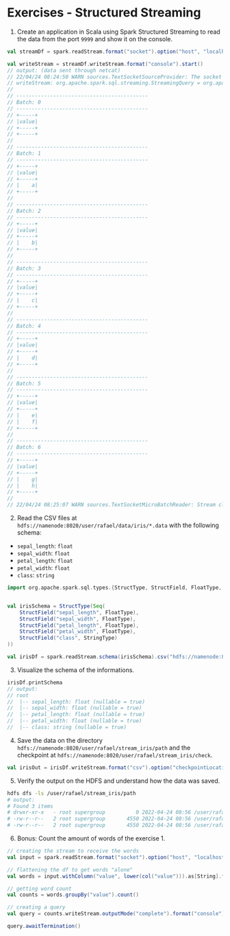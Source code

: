 # Exercises - Structured Streaming

1. Create an application in Scala using Spark Structured Streaming to read the data from the port `9999` and show it on the console.

```scala
val streamDf = spark.readStream.format("socket").option("host", "localhost").option("port", 9999).load()

val writeStream = streamDf.writeStream.format("console").start()
// output: (data sent through netcat)
// 22/04/24 08:24:50 WARN sources.TextSocketSourceProvider: The socket source should not be used for production applications! It does not support recovery.
// writeStream: org.apache.spark.sql.streaming.StreamingQuery = org.apache.spark.sql.execution.streaming.StreamingQueryWrapper@29922188
// 
// -------------------------------------------                                     
// Batch: 0
// -------------------------------------------
// +-----+
// |value|
// +-----+
// +-----+
// 
// -------------------------------------------
// Batch: 1
// -------------------------------------------
// +-----+
// |value|
// +-----+
// |    a|
// +-----+
// 
// -------------------------------------------
// Batch: 2
// -------------------------------------------
// +-----+
// |value|
// +-----+
// |    b|
// +-----+
// 
// -------------------------------------------
// Batch: 3
// -------------------------------------------
// +-----+
// |value|
// +-----+
// |    c|
// +-----+
// 
// -------------------------------------------
// Batch: 4
// -------------------------------------------
// +-----+
// |value|
// +-----+
// |    d|
// +-----+
// 
// -------------------------------------------
// Batch: 5
// -------------------------------------------
// +-----+
// |value|
// +-----+
// |    e|
// |    f|
// +-----+
// 
// -------------------------------------------
// Batch: 6
// -------------------------------------------
// +-----+
// |value|
// +-----+
// |    g|
// |    h|
// +-----+
// 
// 22/04/24 08:25:07 WARN sources.TextSocketMicroBatchReader: Stream closed by localhost:9999
```

2. Read the CSV files at `hdfs://namenode:8020/user/rafael/data/iris/*.data` with the following schema:

- `sepal_length`: `float`
- `sepal_width`: `float`
- `petal_length`: `float`
- `petal_width`: `float`
- `class`: `string`

```scala
import org.apache.spark.sql.types.{StructType, StructField, FloatType, StringType}


val irisSchema = StructType(Seq(
    StructField("sepal_length", FloatType),
    StructField("sepal_width", FloatType),
    StructField("petal_length", FloatType),
    StructField("petal_width", FloatType),
    StructField("class", StringType)
))

val irisDf = spark.readStream.schema(irisSchema).csv("hdfs://namenode:8020/user/rafael/data/iris/*.data")
```

3. Visualize the schema of the informations.

```scala
irisDf.printSchema
// output:
// root
//  |-- sepal_length: float (nullable = true)
//  |-- sepal_width: float (nullable = true)
//  |-- petal_length: float (nullable = true)
//  |-- petal_width: float (nullable = true)
//  |-- class: string (nullable = true)
```

4. Save the data on the directory `hdfs://namenode:8020/user/rafael/stream_iris/path` and the checkpoint at `hdfs://namenode:8020/user/rafael/stream_iris/check`.

```scala
val irisOut = irisDf.writeStream.format("csv").option("checkpointLocation", "/user/rafael/stream_iris/check").option("path", "/user/rafael/stream_iris/path").start()
```

5. Verify the output on the HDFS and understand how the data was saved.

```bash
hdfs dfs -ls /user/rafael/stream_iris/path
# output:
# Found 3 items
# drwxr-xr-x   - root supergroup          0 2022-04-24 08:56 /user/rafael/stream_iris/path/_spark_metadata
# -rw-r--r--   2 root supergroup       4550 2022-04-24 08:56 /user/rafael/stream_iris/path/part-00000-563288da-0abb-4282-83d7-03181912872f-c000.csv
# -rw-r--r--   2 root supergroup       4550 2022-04-24 08:56 /user/rafael/stream_iris/path/part-00001-7c6d84eb-62df-4bcb-bac6-6eeb14f9afde-c000.csv
```

6. Bonus: Count the amount of words of the exercise 1.

```scala
// creating the stream to receive the words
val input = spark.readStream.format("socket").option("host", "localhost").option("port", 9999).load()

// flattening the df to get words "alone"
val words = input.withColumn("value", lower(col("value"))).as[String].flatMap(_.split(" "))

// getting word count
val counts = words.groupBy("value").count()

// creating a query 
val query = counts.writeStream.outputMode("complete").format("console").start()

query.awaitTermination()
```
